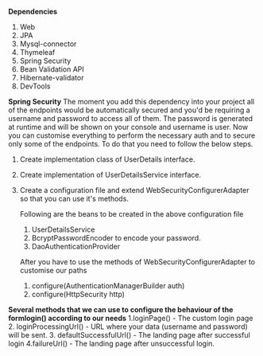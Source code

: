 **Dependencies**
1. Web
2. JPA
3. Mysql-connector
4. Thymeleaf
5. Spring Security
6. Bean Validation API
7. Hibernate-validator
8. DevTools


**Spring Security**
The moment you add this dependency into your project all of the endpoints would be automatically secured and you'd be requiring a username and password to access all of them. The password is generated at runtime and will be shown on your console and username is user. Now you can customise everything to perform the necessary auth and to secure only some of the endpoints. To do that you need to follow the below steps.

1. Create implementation class of UserDetails interface.
2. Create implementation of UserDetailsService interface.
3. Create a configuration file and extend WebSecurityConfigurerAdapter so that you can use it's methods.
    
    Following are the beans to be created in the above configuration file
      1. UserDetailsService
      2. BcryptPasswordEncoder to encode your password.
      3. DaoAuthenticationProvider
   
   After you have to use the methods of WebSecurityConfigurerAdapter to customise our paths
    1. configure(AuthenticationManagerBuilder auth)
    2. configure(HttpSecurity http)
    
 **Several methods that we can use to configure the behaviour of the formlogin() according to our needs**
 1.loginPage() - The custom login page
 2. loginProcessingUrl() - URL where your data (username and password) will be sent.
 3. defaultSuccessfulUrl() - The landing page after successful login
 4.failureUrl() - The landing page after unsuccessful login.
